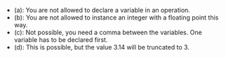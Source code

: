 - (a): You are not allowed to declare a variable in an operation.
- (b): You are not allowed to instance an integer with a floating point this way.
- (c): Not possible, you need a comma between the variables. One variable has to be declared first.
- (d): This is possible, but the value 3.14 will be truncated to 3. 
